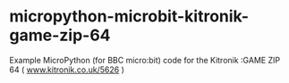 # micropython-microbit-kitronik-game-zip-64
Example MicroPython (for BBC micro:bit) code for the Kitronik :GAME ZIP 64 ( www.kitronik.co.uk/5626 )

